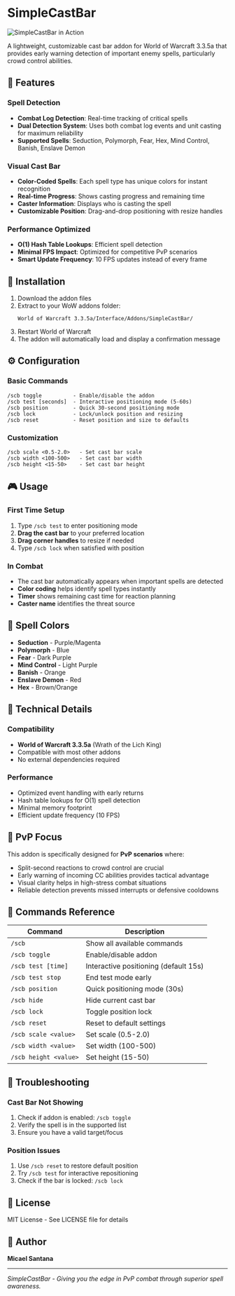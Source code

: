 # SimpleCastBar

![SimpleCastBar in Action](https://i.imgur.com/mvmUHK6.jpeg)

A lightweight, customizable cast bar addon for World of Warcraft 3.3.5a that provides early warning detection of important enemy spells, particularly crowd control abilities.

## 🎯 Features

### Spell Detection
- **Combat Log Detection**: Real-time tracking of critical spells
- **Dual Detection System**: Uses both combat log events and unit casting for maximum reliability
- **Supported Spells**: Seduction, Polymorph, Fear, Hex, Mind Control, Banish, Enslave Demon

### Visual Cast Bar
- **Color-Coded Spells**: Each spell type has unique colors for instant recognition
- **Real-time Progress**: Shows casting progress and remaining time
- **Caster Information**: Displays who is casting the spell
- **Customizable Position**: Drag-and-drop positioning with resize handles

### Performance Optimized
- **O(1) Hash Table Lookups**: Efficient spell detection
- **Minimal FPS Impact**: Optimized for competitive PvP scenarios
- **Smart Update Frequency**: 10 FPS updates instead of every frame

## 🚀 Installation

1. Download the addon files
2. Extract to your WoW addons folder:
   ```
   World of Warcraft 3.3.5a/Interface/Addons/SimpleCastBar/
   ```
3. Restart World of Warcraft
4. The addon will automatically load and display a confirmation message

## ⚙️ Configuration

### Basic Commands
```
/scb toggle          - Enable/disable the addon
/scb test [seconds]  - Interactive positioning mode (5-60s)
/scb position        - Quick 30-second positioning mode
/scb lock            - Lock/unlock position and resizing
/scb reset           - Reset position and size to defaults
```

### Customization
```
/scb scale <0.5-2.0>   - Set cast bar scale
/scb width <100-500>   - Set cast bar width
/scb height <15-50>    - Set cast bar height
```

## 🎮 Usage

### First Time Setup
1. Type `/scb test` to enter positioning mode
2. **Drag the cast bar** to your preferred location
3. **Drag corner handles** to resize if needed
4. Type `/scb lock` when satisfied with position

### In Combat
- The cast bar automatically appears when important spells are detected
- **Color coding** helps identify spell types instantly
- **Timer** shows remaining cast time for reaction planning
- **Caster name** identifies the threat source

## 🎨 Spell Colors

- **Seduction** - Purple/Magenta
- **Polymorph** - Blue
- **Fear** - Dark Purple
- **Mind Control** - Light Purple
- **Banish** - Orange
- **Enslave Demon** - Red
- **Hex** - Brown/Orange

## 🔧 Technical Details

### Compatibility
- **World of Warcraft 3.3.5a** (Wrath of the Lich King)
- Compatible with most other addons
- No external dependencies required

### Performance
- Optimized event handling with early returns
- Hash table lookups for O(1) spell detection
- Minimal memory footprint
- Efficient update frequency (10 FPS)

## 🎯 PvP Focus

This addon is specifically designed for **PvP scenarios** where:
- Split-second reactions to crowd control are crucial
- Early warning of incoming CC abilities provides tactical advantage
- Visual clarity helps in high-stress combat situations
- Reliable detection prevents missed interrupts or defensive cooldowns

## 📝 Commands Reference

| Command | Description |
|---------|-------------|
| `/scb` | Show all available commands |
| `/scb toggle` | Enable/disable addon |
| `/scb test [time]` | Interactive positioning (default 15s) |
| `/scb test stop` | End test mode early |
| `/scb position` | Quick positioning mode (30s) |
| `/scb hide` | Hide current cast bar |
| `/scb lock` | Toggle position lock |
| `/scb reset` | Reset to default settings |
| `/scb scale <value>` | Set scale (0.5-2.0) |
| `/scb width <value>` | Set width (100-500) |
| `/scb height <value>` | Set height (15-50) |

## 🐛 Troubleshooting

### Cast Bar Not Showing
1. Check if addon is enabled: `/scb toggle`
2. Verify the spell is in the supported list
3. Ensure you have a valid target/focus

### Position Issues
1. Use `/scb reset` to restore default position
2. Try `/scb test` for interactive repositioning
3. Check if the bar is locked: `/scb lock`

## 📄 License

MIT License - See LICENSE file for details

## 👤 Author

**Micael Santana**

---

*SimpleCastBar - Giving you the edge in PvP combat through superior spell awareness.*